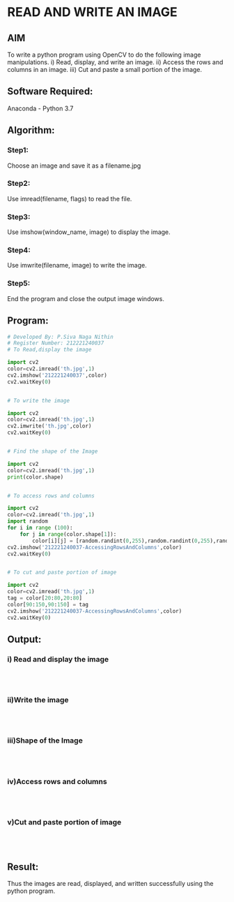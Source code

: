 # READ AND WRITE AN IMAGE
## AIM
To write a python program using OpenCV to do the following image manipulations.
i) Read, display, and write an image.
ii) Access the rows and columns in an image.
iii) Cut and paste a small portion of the image.

## Software Required:
Anaconda - Python 3.7
## Algorithm:
### Step1:
Choose an image and save it as a filename.jpg
### Step2:
Use imread(filename, flags) to read the file.
### Step3:
Use imshow(window_name, image) to display the image.
### Step4:
Use imwrite(filename, image) to write the image.
### Step5:
End the program and close the output image windows.
## Program:

```python
# Developed By: P.Siva Naga Nithin
# Register Number: 212221240037
# To Read,display the image

import cv2
color=cv2.imread('th.jpg',1)
cv2.imshow('212221240037',color)
cv2.waitKey(0)


# To write the image

import cv2
color=cv2.imread('th.jpg',1)
cv2.imwrite('th.jpg',color)
cv2.waitKey(0)


# Find the shape of the Image

import cv2
color=cv2.imread('th.jpg',1)
print(color.shape)


# To access rows and columns

import cv2
color=cv2.imread('th.jpg',1)
import random
for i in range (100):
    for j in range(color.shape[1]):
        color[i][j] = [random.randint(0,255),random.randint(0,255),random.randint(0,255)]
cv2.imshow('212221240037-AccessingRowsAndColumns',color)
cv2.waitKey(0)


# To cut and paste portion of image

import cv2
color=cv2.imread('th.jpg',1)
tag = color[20:80,20:80]
color[90:150,90:150] = tag
cv2.imshow('212221240037-AccessingRowsAndColumns',color)
cv2.waitKey(0)

```
## Output:

### i) Read and display the image

<br>
<br>

### ii)Write the image

<br>
<br>

### iii)Shape of the Image

<br>
<br>

### iv)Access rows and columns
<br>
<br>

### v)Cut and paste portion of image
<br>
<br>

## Result:
Thus the images are read, displayed, and written successfully using the python program.


